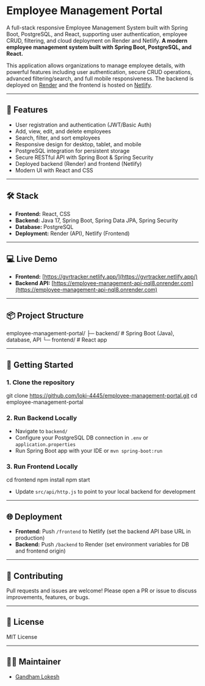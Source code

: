 # Employee Management Portal
A full-stack responsive Employee Management System built with Spring Boot, PostgreSQL, and React, supporting user authentication, employee CRUD, filtering, and cloud deployment on Render and Netlify.
**A modern employee management system built with Spring Boot, PostgreSQL, and React.**

This application allows organizations to manage employee details, with powerful features including user authentication, secure CRUD operations, advanced filtering/search, and full mobile responsiveness. The backend is deployed on [Render](https://render.com/) and the frontend is hosted on [Netlify](https://netlify.com/).

---

## 🚀 Features

- User registration and authentication (JWT/Basic Auth)
- Add, view, edit, and delete employees
- Search, filter, and sort employees
- Responsive design for desktop, tablet, and mobile
- PostgreSQL integration for persistent storage
- Secure RESTful API with Spring Boot & Spring Security
- Deployed backend (Render) and frontend (Netlify)
- Modern UI with React and CSS

---

## 🛠️ Stack

- **Frontend:** React, CSS
- **Backend:** Java 17, Spring Boot, Spring Data JPA, Spring Security
- **Database:** PostgreSQL
- **Deployment:** Render (API), Netlify (Frontend)

---

## 💻 Live Demo

- **Frontend:** [https://gvrtracker.netlify.app/](https://gvrtracker.netlify.app/)
- **Backend API:** [https://employee-management-api-nql8.onrender.com](https://employee-management-api-nql8.onrender.com)

---

## 📦 Project Structure
employee-management-portal/
├─ backend/ # Spring Boot (Java), database, API
└─ frontend/ # React app


---

## 🚀 Getting Started

### 1. Clone the repository

git clone https://github.com/loki-4445/employee-management-portal.git
cd employee-management-portal



### 2. Run Backend Locally

- Navigate to `backend/`  
- Configure your PostgreSQL DB connection in `.env` or `application.properties`
- Run Spring Boot app with your IDE or `mvn spring-boot:run`

### 3. Run Frontend Locally

cd frontend
npm install
npm start


- Update `src/api/http.js` to point to your local backend for development

---

## 🌐 Deployment

- **Frontend:** Push `/frontend` to Netlify (set the backend API base URL in production)
- **Backend:** Push `/backend` to Render (set environment variables for DB and frontend origin)

---

## 🙌 Contributing

Pull requests and issues are welcome! Please open a PR or issue to discuss improvements, features, or bugs.

---

## 📄 License

MIT License

---

## 👨‍💻 Maintainer

- [Gandham Lokesh](https://github.com/loki-4445)


